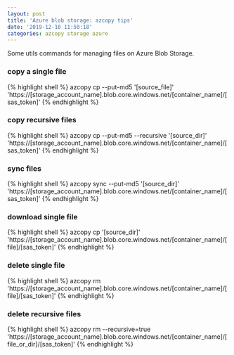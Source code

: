 ```yaml
---
layout: post
title: 'Azure blob storage: azcopy tips'
date: '2019-12-10 11:50:18'
categories: azcopy storage azure 
---
```


Some utils commands for managing files on Azure Blob Storage.

### copy a single file

{% highlight shell %}
azcopy cp --put-md5 '[source_file]' 'https://[storage_account_name].blob.core.windows.net/[container_name]/[sas_token]'
{% endhighlight %}

### copy recursive files

{% highlight shell %}
azcopy cp --put-md5 --recursive '[source_dir]' 'https://[storage_account_name].blob.core.windows.net/[container_name]/[sas_token]'
{% endhighlight %}

### sync files

{% highlight shell %}
azcopy sync --put-md5 '[source_dir]' 'https://[storage_account_name].blob.core.windows.net/[container_name]/[sas_token]'
{% endhighlight %}

### download single file

{% highlight shell %}
azcopy cp '[source_dir]' 'https://[storage_account_name].blob.core.windows.net/[container_name]/[file]/[sas_token]'
{% endhighlight %}

### delete single file

{% highlight shell %}
azcopy rm 'https://[storage_account_name].blob.core.windows.net/[container_name]/[file]/[sas_token]'
{% endhighlight %}

### delete recursive files

{% highlight shell %}
azcopy rm --recursive=true 'https://[storage_account_name].blob.core.windows.net/[container_name]/[file_or_dir]/[sas_token]'
{% endhighlight %}
